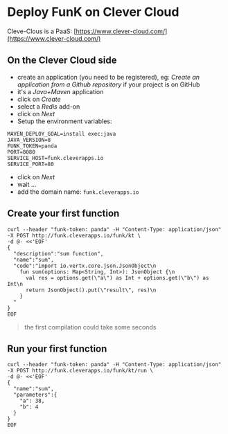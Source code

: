 # Deploy FunK on Clever Cloud

Cleve-Clous is a PaaS: [https://www.clever-cloud.com/](https://www.clever-cloud.com/)

## On the Clever Cloud side

- create an application (you need to be registered), eg: *Create an application from a Github repository* if your project is on GitHub
- it's a *Java+Maven* application
- click on *Create*
- select a *Redis* add-on
- click on *Next*
- Setup the environment variables:

```shell
MAVEN_DEPLOY_GOAL=install exec:java
JAVA_VERSION=8
FUNK_TOKEN=panda
PORT=8080
SERVICE_HOST=funk.cleverapps.io
SERVICE_PORT=80
```

- click on *Next*
- wait ...
- add the domain name: `funk.cleverapps.io`

## Create your first function

```shell
curl --header "funk-token: panda" -H "Content-Type: application/json" -X POST http://funk.cleverapps.io/funk/kt \
-d @- <<'EOF'
{
  "description":"sum function",
  "name":"sum",
  "code":"import io.vertx.core.json.JsonObject\n
    fun sum(options: Map<String, Int>): JsonObject {\n
      val res = options.get(\"a\") as Int + options.get(\"b\") as Int\n
      return JsonObject().put(\"result\", res)\n
    }
  "
}
EOF
```

> the first compilation could take some seconds

## Run your first function

```shell
curl --header "funk-token: panda" -H "Content-Type: application/json" -X POST http://funk.cleverapps.io/funk/kt/run \
-d @- <<'EOF'
{
  "name":"sum",
  "parameters":{
    "a": 38,
    "b": 4
  }
}
EOF
```